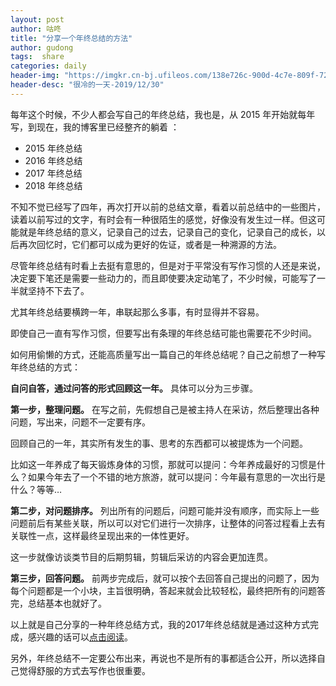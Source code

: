 ```yaml
---
layout: post
author: 咕咚
title: "分享一个年终总结的方法"
author: gudong
tags:  share
categories: daily
header-img: "https://imgkr.cn-bj.ufileos.com/138e726c-900d-4c7e-809f-7262f6974baa.jpg"
header-desc: "很冷的一天-2019/12/30"
---
```



每年这个时候，不少人都会写自己的年终总结，我也是，从 2015 年开始就每年写，到现在，我的博客里已经整齐的躺着 ：

* 2015 年终总结
* 2016 年终总结
* 2017 年终总结
* 2018 年终总结

不知不觉已经写了四年，再次打开以前的总结文章，看着以前总结中的一些图片，读着以前写过的文字，有时会有一种很陌生的感觉，好像没有发生过一样。但这可能就是年终总结的意义，记录自己的过去，记录自己的变化，记录自己的成长，以后再次回忆时，它们都可以成为更好的佐证，或者是一种溯源的方法。

尽管年终总结有时看上去挺有意思的，但是对于平常没有写作习惯的人还是来说，决定要下笔还是需要一些动力的，而且即使要决定动笔了，不少时候，可能写了一半就坚持不下去了。

尤其年终总结要横跨一年，串联起那么多事，有时显得并不容易。

即使自己一直有写作习惯，但要写出有条理的年终总结可能也需要花不少时间。

如何用偷懒的方式，还能高质量写出一篇自己的年终总结呢？自己之前想了一种写年终总结的方式：

**自问自答，通过问答的形式回顾这一年。** 具体可以分为三步骤。

**第一步，整理问题。** 在写之前，先假想自己是被主持人在采访，然后整理出各种问题，写出来，问题不一定要有序。

回顾自己的一年，其实所有发生的事、思考的东西都可以被提炼为一个问题。

比如这一年养成了每天锻炼身体的习惯，那就可以提问：今年养成最好的习惯是什么？如果今年去了一个不错的地方旅游，就可以提问：今年最有意思的一次出行是什么？等等…

**第二步，对问题排序。** 列出所有的问题后，问题可能并没有顺序，而实际上一些问题前后有某些关联，所以可以对它们进行一次排序，让整体的问答过程看上去有关联性一点，这样最终呈现出来的一体性更好。

这一步就像访谈类节目的后期剪辑，剪辑后采访的内容会更加连贯。

**第三步，回答问题。** 前两步完成后，就可以按个去回答自己提出的问题了，因为每个问题都是一个小块，主旨很明确，答起来就会比较轻松，最终把所有的问题答完，总结基本也就好了。

以上就是自己分享的一种年终总结方式，我的2017年终总结就是通过这种方式完成，感兴趣的话可以[点击阅读](https://gudong.site/2017/12/31/summary.html)。

另外，年终总结不一定要公布出来，再说也不是所有的事都适合公开，所以选择自己觉得舒服的方式去写作也很重要。
